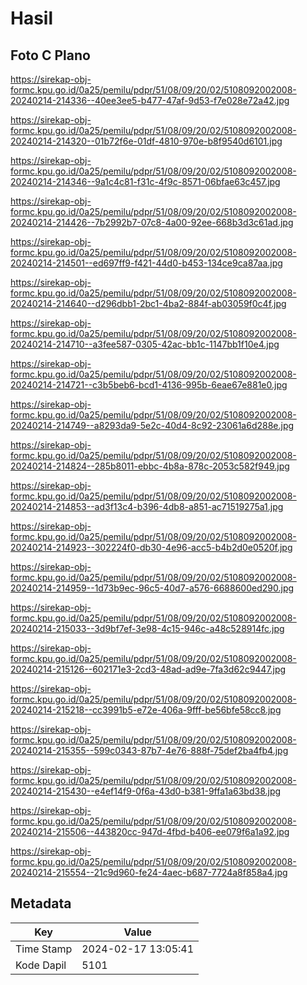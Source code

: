 # Hasil

## Foto C Plano

https://sirekap-obj-formc.kpu.go.id/0a25/pemilu/pdpr/51/08/09/20/02/5108092002008-20240214-214336--40ee3ee5-b477-47af-9d53-f7e028e72a42.jpg

https://sirekap-obj-formc.kpu.go.id/0a25/pemilu/pdpr/51/08/09/20/02/5108092002008-20240214-214320--01b72f6e-01df-4810-970e-b8f9540d6101.jpg

https://sirekap-obj-formc.kpu.go.id/0a25/pemilu/pdpr/51/08/09/20/02/5108092002008-20240214-214346--9a1c4c81-f31c-4f9c-8571-06bfae63c457.jpg

https://sirekap-obj-formc.kpu.go.id/0a25/pemilu/pdpr/51/08/09/20/02/5108092002008-20240214-214426--7b2992b7-07c8-4a00-92ee-668b3d3c61ad.jpg

https://sirekap-obj-formc.kpu.go.id/0a25/pemilu/pdpr/51/08/09/20/02/5108092002008-20240214-214501--ed697ff9-f421-44d0-b453-134ce9ca87aa.jpg

https://sirekap-obj-formc.kpu.go.id/0a25/pemilu/pdpr/51/08/09/20/02/5108092002008-20240214-214640--d296dbb1-2bc1-4ba2-884f-ab03059f0c4f.jpg

https://sirekap-obj-formc.kpu.go.id/0a25/pemilu/pdpr/51/08/09/20/02/5108092002008-20240214-214710--a3fee587-0305-42ac-bb1c-1147bb1f10e4.jpg

https://sirekap-obj-formc.kpu.go.id/0a25/pemilu/pdpr/51/08/09/20/02/5108092002008-20240214-214721--c3b5beb6-bcd1-4136-995b-6eae67e881e0.jpg

https://sirekap-obj-formc.kpu.go.id/0a25/pemilu/pdpr/51/08/09/20/02/5108092002008-20240214-214749--a8293da9-5e2c-40d4-8c92-23061a6d288e.jpg

https://sirekap-obj-formc.kpu.go.id/0a25/pemilu/pdpr/51/08/09/20/02/5108092002008-20240214-214824--285b8011-ebbc-4b8a-878c-2053c582f949.jpg

https://sirekap-obj-formc.kpu.go.id/0a25/pemilu/pdpr/51/08/09/20/02/5108092002008-20240214-214853--ad3f13c4-b396-4db8-a851-ac71519275a1.jpg

https://sirekap-obj-formc.kpu.go.id/0a25/pemilu/pdpr/51/08/09/20/02/5108092002008-20240214-214923--302224f0-db30-4e96-acc5-b4b2d0e0520f.jpg

https://sirekap-obj-formc.kpu.go.id/0a25/pemilu/pdpr/51/08/09/20/02/5108092002008-20240214-214959--1d73b9ec-96c5-40d7-a576-6688600ed290.jpg

https://sirekap-obj-formc.kpu.go.id/0a25/pemilu/pdpr/51/08/09/20/02/5108092002008-20240214-215033--3d9bf7ef-3e98-4c15-946c-a48c528914fc.jpg

https://sirekap-obj-formc.kpu.go.id/0a25/pemilu/pdpr/51/08/09/20/02/5108092002008-20240214-215126--602171e3-2cd3-48ad-ad9e-7fa3d62c9447.jpg

https://sirekap-obj-formc.kpu.go.id/0a25/pemilu/pdpr/51/08/09/20/02/5108092002008-20240214-215218--cc3991b5-e72e-406a-9fff-be56bfe58cc8.jpg

https://sirekap-obj-formc.kpu.go.id/0a25/pemilu/pdpr/51/08/09/20/02/5108092002008-20240214-215355--599c0343-87b7-4e76-888f-75def2ba4fb4.jpg

https://sirekap-obj-formc.kpu.go.id/0a25/pemilu/pdpr/51/08/09/20/02/5108092002008-20240214-215430--e4ef14f9-0f6a-43d0-b381-9ffa1a63bd38.jpg

https://sirekap-obj-formc.kpu.go.id/0a25/pemilu/pdpr/51/08/09/20/02/5108092002008-20240214-215506--443820cc-947d-4fbd-b406-ee079f6a1a92.jpg

https://sirekap-obj-formc.kpu.go.id/0a25/pemilu/pdpr/51/08/09/20/02/5108092002008-20240214-215554--21c9d960-fe24-4aec-b687-7724a8f858a4.jpg


## Metadata

| Key        | Value               |
| ---------- | ------------------- |
| Time Stamp | 2024-02-17 13:05:41 |
| Kode Dapil | 5101                |



